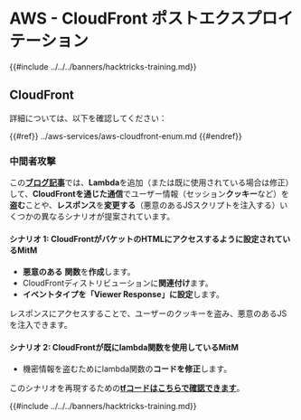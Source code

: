 # AWS - CloudFront ポストエクスプロイテーション

{{#include ../../../banners/hacktricks-training.md}}

## CloudFront

詳細については、以下を確認してください：

{{#ref}}
../aws-services/aws-cloudfront-enum.md
{{#endref}}

### 中間者攻撃

この[**ブログ記事**](https://medium.com/@adan.alvarez/how-attackers-can-misuse-aws-cloudfront-access-to-make-it-rain-cookies-acf9ce87541c)では、**Lambda**を追加（または既に使用されている場合は修正）して、**CloudFrontを通じた通信**でユーザー情報（セッション**クッキー**など）を**盗む**ことや、**レスポンス**を**変更する**（悪意のあるJSスクリプトを注入する）いくつかの異なるシナリオが提案されています。

#### シナリオ 1: CloudFrontがバケットのHTMLにアクセスするように設定されているMitM

- **悪意のある** **関数**を**作成**します。
- CloudFrontディストリビューションに**関連付け**ます。
- **イベントタイプを「Viewer Response」に設定**します。

レスポンスにアクセスすることで、ユーザーのクッキーを盗み、悪意のあるJSを注入できます。

#### シナリオ 2: CloudFrontが既にlambda関数を使用しているMitM

- 機密情報を盗むためにlambda関数の**コードを修正**します。

このシナリオを再現するための[**tfコードはこちらで確認できます**](https://github.com/adanalvarez/AWS-Attack-Scenarios/tree/main)。

{{#include ../../../banners/hacktricks-training.md}}
